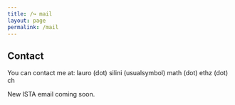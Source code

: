 ```yaml
---
title: /↪ mail
layout: page
permalink: /mail
---
```


## Contact

You can contact me at: lauro (dot) silini (usualsymbol) math (dot) ethz (dot) ch

New ISTA email coming soon.
